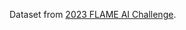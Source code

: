 Dataset from [2023 FLAME AI
Challenge](https://www.kaggle.com/competitions/2023-flame-ai-challenge/data).